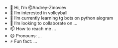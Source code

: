 - 👋 Hi, I’m @Andrey-Zinoviev
- 👀 I’m interested in volleyball
- 🌱 I’m currently learning tg bots on python aiogram
- 💞️ I’m looking to collaborate on ...
- 📫 How to reach me ...
- 😄 Pronouns: ...
- ⚡ Fun fact: ...

<!---
Andrey-Zinoviev/Andrey-Zinoviev is a ✨ special ✨ repository because its `README.md` (this file) appears on your GitHub profile.
You can click the Preview link to take a look at your changes.
--->
